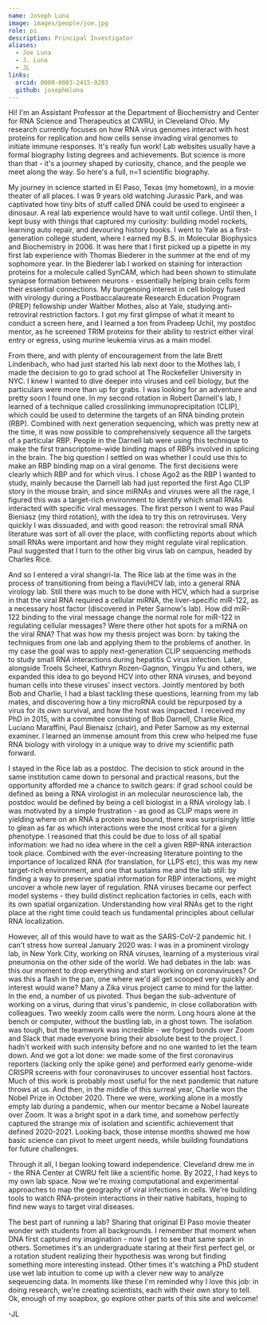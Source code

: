 ```yaml
---
name: Joseph Luna
image: images/people/joe.jpg
role: pi
description: Principal Investigator
aliases:
  - Joe Luna
  - J. Luna
  - JL
links:
  orcid: 0000-0003-2415-9203
  github: josephmluna
---
```


Hi! I'm an Assistant Professor at the Department of Biochemistry and Center for RNA Science and Therapeutics at CWRU, in Cleveland Ohio. My research currently focuses on how RNA virus genomes interact with host proteins for replication and how cells sense invading viral genomes to initiate immune responses. It's really fun work! Lab websites usually have a formal biography listing degrees and achievements. But science is more than that - it's a journey shaped by curiosity, chance, and the people we meet along the way. So here's a full, n=1 scientific biography.

My journey in science started in El Paso, Texas (my hometown), in a movie theater of all places. I was 9 years old watching Jurassic Park, and was captivated how tiny bits of stuff called DNA could be used to engineer a dinosaur. A real lab experience would have to wait until college. Until then, I kept busy with things that captured my curiosity: building model rockets, learning auto repair, and devouring history books. I went to Yale as a first-generation college student, where I earned my B.S. in Molecular Biophysics and Biochemistry in 2006. It was here that I first picked up a pipette in my first lab experience with Thomas Biederer in the summer at the end of my sophomore year. In the Biederer lab I worked on staining for interaction proteins for a molecule called SynCAM, which had been shown to stimulate synapse formation between neurons - essentially helping brain cells form their essential connections. My burgenoing interest in cell biology fused with virology during a Postbaccalaureate Research Education Program (PREP) fellowship under Walther Mothes, also at Yale, studying anti-retroviral restriction factors. I got my first glimpse of what it meant to conduct a screen here, and I learned a ton from Pradeep Uchil, my postdoc mentor, as he screened TRIM proteins for their ability to restrict either viral entry or egress, using murine leukemia virus as a main model.

From there, and with plenty of encouragement from the late Brett Lindenbach, who had just started his lab next door to the Mothes lab, I made the decision to go to grad school at The Rockefeller University in NYC. I knew I wanted to dive deeper into viruses and cell biology, but the particulars were more than up for grabs. I was looking for an adventure and pretty soon I found one. In my second rotation in Robert Darnell's lab, I learned of a technique called crosslinking immunoprecipitation (CLIP), which could be used to determine the targets of an RNA binding protein (RBP). Combined with next generation sequencing, which was pretty new at the time, it was now possible to comprehensively sequence all the targets of a particular RBP. People in the Darnell lab were using this technique to make the first transcriptome-wide binding maps of RBPs involved in splicing in the brain. The big question I settled on was whether I could use this to make an RBP binding map on a viral genome. The first decisions were clearly which RBP and for which virus. I chose Ago2 as the RBP I wanted to study, mainly because the Darnell lab had just reported the first Ago CLIP story in the mouse brain, and since miRNAs and viruses were all the rage, I figured this was a target-rich environment to identify which small RNAs interacted with specific viral messages. The first person I went to was Paul Bieniasz (my third rotation), with the idea to try this on retroviruses. Very quickly I was dissuaded, and with good reason: the retroviral small RNA literature was sort of all over the place, with conflicting reports about which small RNAs were important and how they might regulate viral replication. Paul suggested that I turn to the other big virus lab on campus, headed by Charles Rice.

And so I entered a viral shangri-la. The Rice lab at the time was in the process of transitioning from being a flavi/HCV lab, into a general RNA virology lab. Still there was much to be done with HCV, which had a surprise in that the viral RNA required a cellular miRNA, the liver-specific miR-122, as a necessary host factor (discovered in Peter Sarnow's lab). How did miR-122 binding to the viral message change the normal role for miR-122 in regulating cellular messages? Were there other hot spots for a miRNA on the viral RNA? That was how my thesis project was born: by taking the techniques from one lab and applying them to the problems of another. In my case the goal was to apply next-generation CLIP sequencing methods to study small RNA interactions during hepatitis C virus infection. Later, alongside Troels Scheel, Kathryn Rozen-Gagnon, Yingpu Yu and others, we expanded this idea to go beyond HCV into other RNA viruses, and beyond human cells into these viruses' insect vectors. Jointly mentored by both Bob and Charlie, I had a blast tackling these questions, learning from my lab mates, and discovering how a tiny microRNA could be repurposed by a virus for its own survival, and how the host was impacted.  I received my PhD in 2015, with a commitee consisting of Bob Darnell, Charlie Rice, Luciano Maraffini, Paul Bienaisz (chair), and Peter Sarnow as my external examiner. I learned an immense amount from this crew who helped me fuse RNA biology with virology in a unique way to drive my scientific path forward.

I stayed in the Rice lab as a postdoc. The decision to stick around in the same institution came down to personal and practical reasons, but the opportunity afforded me a chance to switch gears: if grad school could be defined as being a RNA virologist in an molecular neuroscience lab, the postdoc would be defined by being a cell biologist in a RNA virology lab. I was motivated by a simple frustration - as good as CLIP maps were in yielding where on an RNA a protein was bound, there was surprisingly little to glean as far as which interactions were the most critical for a given phenotype. I reasoned that this could be due to loss of all spatial information: we had no idea where in the cell a given RBP-RNA interaction took place. Combined with the ever-increasing literature pointing to the importance of localized RNA (for translation, for LLPS etc), this was my new target-rich environment, and one that sustains me and the lab still: by finding a way to preserve spatial information for RBP interactions,  we might uncover a whole new layer of regulation. RNA viruses became our perfect model systems - they build distinct replication factories in cells, each with its own spatial organization. Understanding how viral RNAs get to the right place at the right time could teach us fundamental principles about cellular RNA localization.

However, all of this would have to wait as the SARS-CoV-2 pandemic hit. I can't stress how surreal January 2020 was: I was in a  prominent virology lab, in New York City, working on RNA viruses, learning of a mysterious viral pneumonia on the other side of the world. We had debates in the lab: was this our moment to drop everything and start working on coronaviruses? Or was this a flash in the pan, one where we'd all get scooped very quickly and interest would wane? Many a Zika virus project came to mind for the latter. In the end, a number of us pivoted. Thus began the sub-adventure of working on a virus, during that virus's pandemic, in close collaboration with colleagues. Two weekly zoom calls were the norm. Long hours alone at the bench or computer, without the bustling lab, in a ghost town. The isolation was tough, but the teamwork was incredible - we forged bonds over Zoom and Slack that made everyone bring their absolute best to the project. I hadn't worked with such intensity before and no one wanted to let the team down. And we got a lot done: we made some of the first coronavirus reporters (lacking only the spike gene) and performed early genome-wide CRISPR screens with four coronaviruses to uncover essential host factors. Much of this work is probably most useful for the next pandemic that nature throws at us. And then, in the middle of this surreal year, Charlie won the Nobel Prize in October 2020. There we were, working alone in a mostly empty lab during a pandemic, when our mentor became a Nobel laureate over Zoom. It was a bright spot in a dark time, and somehow perfectly captured the strange mix of isolation and scientific achievement that defined 2020-2021. Looking back, those intense months showed me how basic science can pivot to meet urgent needs, while building foundations for future challenges. 

Through it all, I began looking toward independence. Cleveland drew me in - the RNA Center at CWRU felt like a scientific home. By 2022, I had keys to my own lab space. Now we're mixing computational and experimental approaches to map the geography of viral infections in cells. We're building tools to watch RNA-protein interactions in their native habitats, hoping to find new ways to target viral diseases.

The best part of running a lab? Sharing that original El Paso movie theater wonder with students from all backgrounds. I remember that moment when DNA first captured my imagination - now I get to see that same spark in others. Sometimes it's an undergraduate staring at their first perfect gel, or a rotation student realizing their hypothesis was wrong but finding something more interesting instead. Other times it's watching a PhD student use wet lab intuition to come up with a clever new way to analyze seqeuencing data. In moments like these I'm reminded why I love this job: in doing research, we're creating scientists, each with their own story to tell. Ok, enough of my soapbox, go explore other parts of this site and welcome! 

-JL